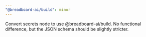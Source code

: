```yaml
---
"@breadboard-ai/build": minor
---
```


Convert secrets node to use @breadboard-ai/build. No functional difference, but the JSON schema should be slightly stricter.
